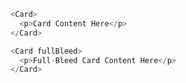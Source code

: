 ```js
<Card>
  <p>Card Content Here</p>
</Card>
```

```js
<Card fullBleed>
  <p>Full-Bleed Card Content Here</p>
</Card>
```
